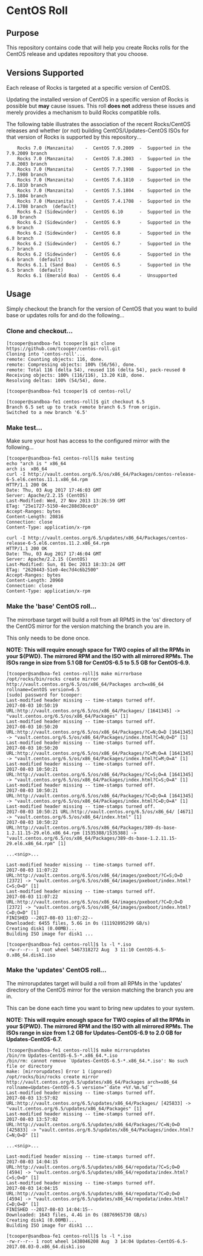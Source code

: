 # CentOS Roll

## Purpose

This repository contains code that will help you create Rocks rolls for the
CentOS release and updates repository that you choose.

## Versions Supported

Each release of Rocks is targeted at a specific version of CentOS.

Updating the installed version of CentOS in a specific version of Rocks
is possible but **may** cause issues. This roll **does not** address these
issues and merely provides a mechanism to build Rocks compatible rolls.

The following table illustrates the association of the recent Rocks/CentOS
releases and whether (or not) building CentOS/Updates-CentOS ISOs for that
version of Rocks is supported by this repository...

```
    Rocks 7.0 (Manzanita)    -  CentOS 7.9.2009  -  Supported in the 7.9.2009 branch
    Rocks 7.0 (Manzanita)    -  CentOS 7.8.2003  -  Supported in the 7.8.2003 branch
    Rocks 7.0 (Manzanita)    -  CentOS 7.7.1908  -  Supported in the 7.7.1908 branch
    Rocks 7.0 (Manzanita)    -  CentOS 7.6.1810  -  Supported in the 7.6.1810 branch
    Rocks 7.0 (Manzanita)    -  CentOS 7.5.1804  -  Supported in the 7.5.1804 branch
    Rocks 7.0 (Manzanita)    -  CentOS 7.4.1708  -  Supported in the 7.4.1708 branch  (default)
    Rocks 6.2 (Sidewinder)   -  CentOS 6.10      -  Supported in the 6.10 branch
    Rocks 6.2 (Sidewinder)   -  CentOS 6.9       -  Supported in the 6.9 branch
    Rocks 6.2 (Sidewinder)   -  CentOS 6.8       -  Supported in the 6.8 branch
    Rocks 6.2 (Sidewinder)   -  CentOS 6.7       -  Supported in the 6.7 branch 
    Rocks 6.2 (Sidewinder)   -  CentOS 6.6       -  Supported in the 6.6 branch  (default)
    Rocks 6.1.1 (Sand Boa)   -  CentOS 6.5       -  Supported in the 6.5 branch  (default)
    Rocks 6.1 (Emerald Boa)  -  CentOS 6.4       -  Unsupported
```

## Usage

Simply checkout the branch for the version of CentOS that you want to build
base or updates rolls for and do the following...

### Clone and checkout...

```
[tcooper@sandboa-fe1 tcooper]$ git clone https://github.com/tcooper/centos-roll.git
Cloning into 'centos-roll'...
remote: Counting objects: 116, done.
remote: Compressing objects: 100% (56/56), done.
remote: Total 116 (delta 54), reused 116 (delta 54), pack-reused 0
Receiving objects: 100% (116/116), 13.20 KiB, done.
Resolving deltas: 100% (54/54), done.

[tcooper@sandboa-fe1 tcooper]$ cd centos-roll/

[tcooper@sandboa-fe1 centos-roll]$ git checkout 6.5
Branch 6.5 set up to track remote branch 6.5 from origin.
Switched to a new branch '6.5'

```

### Make test...

Make sure your host has access to the configured mirror with the following...

```
[tcooper@sandboa-fe1 centos-roll]$ make testing
echo "arch is " x86_64
arch is  x86_64
curl -I http://vault.centos.org/6.5/os/x86_64/Packages/centos-release-6-5.el6.centos.11.1.x86_64.rpm
HTTP/1.1 200 OK
Date: Thu, 03 Aug 2017 17:46:03 GMT
Server: Apache/2.2.15 (CentOS)
Last-Modified: Wed, 27 Nov 2013 13:26:59 GMT
ETag: "25e1727-5150-4ec288d38cec0"
Accept-Ranges: bytes
Content-Length: 20816
Connection: close
Content-Type: application/x-rpm

curl -I http://vault.centos.org/6.5/updates/x86_64/Packages/centos-release-6-5.el6.centos.11.2.x86_64.rpm
HTTP/1.1 200 OK
Date: Thu, 03 Aug 2017 17:46:04 GMT
Server: Apache/2.2.15 (CentOS)
Last-Modified: Sun, 01 Dec 2013 18:33:24 GMT
ETag: "2620443-51e0-4ec7d4c6b2500"
Accept-Ranges: bytes
Content-Length: 20960
Connection: close
Content-Type: application/x-rpm
```

### Make the 'base' CentOS roll...

The mirrorbase target will build a roll from all RPMS in the 'os' directory of
the CentOS mirror for the version matching the branch you are in.

This only needs to be done once.

**NOTE: This will require enough space for TWO copies of all the RPMs in your
${PWD}. The mirrored RPM and the ISO with all mirrored RPMs. The ISOs range in
size from 5.1 GB for CentOS-6.5 to 5.5 GB for CentOS-6.9.**

```
[tcooper@sandboa-fe1 centos-roll]$ make mirrorbase
/opt/rocks/bin/rocks create mirror http://vault.centos.org/6.5/os/x86_64/Packages arch=x86_64 rollname=CentOS version=6.5
[sudo] password for tcooper:
Last-modified header missing -- time-stamps turned off.
2017-08-03 10:50:19 URL:http://vault.centos.org/6.5/os/x86_64/Packages/ [1641345] -> "vault.centos.org/6.5/os/x86_64/Packages" [1]
Last-modified header missing -- time-stamps turned off.
2017-08-03 10:50:20 URL:http://vault.centos.org/6.5/os/x86_64/Packages/?C=N;O=D [1641345] -> "vault.centos.org/6.5/os/x86_64/Packages/index.html?C=N;O=D" [1]
Last-modified header missing -- time-stamps turned off.
2017-08-03 10:50:20 URL:http://vault.centos.org/6.5/os/x86_64/Packages/?C=M;O=A [1641345] -> "vault.centos.org/6.5/os/x86_64/Packages/index.html?C=M;O=A" [1]
Last-modified header missing -- time-stamps turned off.
2017-08-03 10:50:21 URL:http://vault.centos.org/6.5/os/x86_64/Packages/?C=S;O=A [1641345] -> "vault.centos.org/6.5/os/x86_64/Packages/index.html?C=S;O=A" [1]
Last-modified header missing -- time-stamps turned off.
2017-08-03 10:50:21 URL:http://vault.centos.org/6.5/os/x86_64/Packages/?C=D;O=A [1641345] -> "vault.centos.org/6.5/os/x86_64/Packages/index.html?C=D;O=A" [1]
Last-modified header missing -- time-stamps turned off.
2017-08-03 10:50:21 URL:http://vault.centos.org/6.5/os/x86_64/ [4671] -> "vault.centos.org/6.5/os/x86_64/index.html" [1]
2017-08-03 10:50:22 URL:http://vault.centos.org/6.5/os/x86_64/Packages/389-ds-base-1.2.11.15-29.el6.x86_64.rpm [1535388/1535388] -> "vault.centos.org/6.5/os/x86_64/Packages/389-ds-base-1.2.11.15-29.el6.x86_64.rpm" [1]

...<snip>...

Last-modified header missing -- time-stamps turned off.
2017-08-03 11:07:22 URL:http://vault.centos.org/6.5/os/x86_64/images/pxeboot/?C=S;O=D [2372] -> "vault.centos.org/6.5/os/x86_64/images/pxeboot/index.html?C=S;O=D" [1]
Last-modified header missing -- time-stamps turned off.
2017-08-03 11:07:22 URL:http://vault.centos.org/6.5/os/x86_64/images/pxeboot/?C=D;O=D [2372] -> "vault.centos.org/6.5/os/x86_64/images/pxeboot/index.html?C=D;O=D" [1]
FINISHED --2017-08-03 11:07:22--
Downloaded: 6455 files, 5.6G in 0s (11192895299 GB/s)
Creating disk1 (0.00MB)...
Building ISO image for disk1 ...

[tcooper@sandboa-fe1 centos-roll]$ ls -l *.iso
-rw-r--r-- 1 root wheel 5467318272 Aug  3 11:10 CentOS-6.5-0.x86_64.disk1.iso

```

### Make the 'updates' CentOS roll...

The mirrorupdates target will build a roll from all RPMs in the 'updates' directory
of the CentOS mirror for the version matching the branch you are in.

This can be done each time you want to bring new updates to your system.

**NOTE: This will require enough space for TWO copies of all the RPMs in your
${PWD}. The mirrored RPM and the ISO with all mirrored RPMs. The ISOs range in
size from 1.2 GB for Updates-CentOS-6.9 to 2.0 GB for Updates-CentOS-6.7.**

```
[tcooper@sandboa-fe1 centos-roll]$ make mirrorupdates
/bin/rm Updates-CentOS-6.5-*.x86_64.*.iso
/bin/rm: cannot remove `Updates-CentOS-6.5-*.x86_64.*.iso': No such file or directory
make: [mirrorupdates] Error 1 (ignored)
/opt/rocks/bin/rocks create mirror http://vault.centos.org/6.5/updates/x86_64/Packages arch=x86_64 rollname=Updates-CentOS-6.5 version="`date +%Y.%m.%d`"
Last-modified header missing -- time-stamps turned off.
2017-08-03 13:57:02 URL:http://vault.centos.org/6.5/updates/x86_64/Packages/ [425833] -> "vault.centos.org/6.5/updates/x86_64/Packages" [1]
Last-modified header missing -- time-stamps turned off.
2017-08-03 13:57:02 URL:http://vault.centos.org/6.5/updates/x86_64/Packages/?C=N;O=D [425833] -> "vault.centos.org/6.5/updates/x86_64/Packages/index.html?C=N;O=D" [1]

...<snip>...

Last-modified header missing -- time-stamps turned off.
2017-08-03 14:04:15 URL:http://vault.centos.org/6.5/updates/x86_64/repodata/?C=S;O=D [4594] -> "vault.centos.org/6.5/updates/x86_64/repodata/index.html?C=S;O=D" [1]
Last-modified header missing -- time-stamps turned off.
2017-08-03 14:04:15 URL:http://vault.centos.org/6.5/updates/x86_64/repodata/?C=D;O=D [4594] -> "vault.centos.org/6.5/updates/x86_64/repodata/index.html?C=D;O=D" [1]
FINISHED --2017-08-03 14:04:15--
Downloaded: 1643 files, 4.4G in 0s (8876965730 GB/s)
Creating disk1 (0.00MB)...
Building ISO image for disk1 ...

[tcooper@sandboa-fe1 centos-roll]$ ls -l *.iso
-rw-r--r-- 1 root wheel 1438046208 Aug  3 14:04 Updates-CentOS-6.5-2017.08.03-0.x86_64.disk1.iso
```
